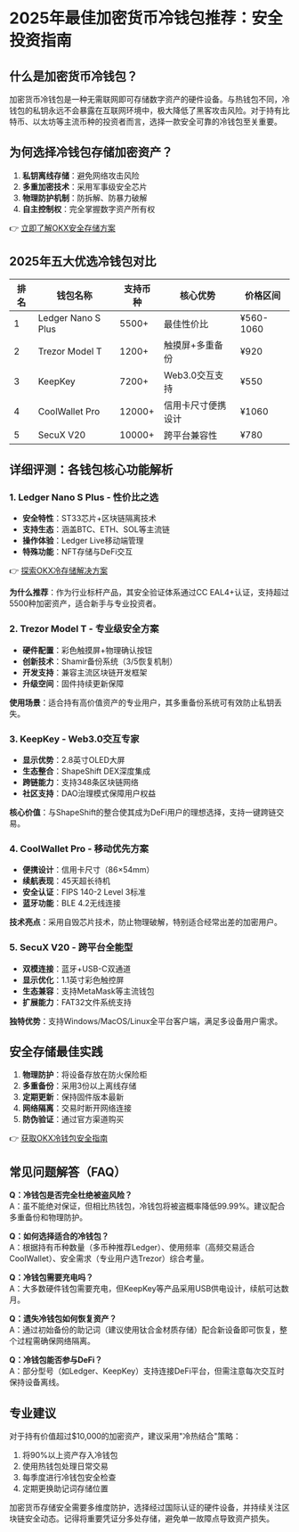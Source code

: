 # 2025年最佳加密货币冷钱包推荐：安全投资指南

## 什么是加密货币冷钱包？

加密货币冷钱包是一种无需联网即可存储数字资产的硬件设备。与热钱包不同，冷钱包的私钥永远不会暴露在互联网环境中，极大降低了黑客攻击风险。对于持有比特币、以太坊等主流币种的投资者而言，选择一款安全可靠的冷钱包至关重要。

## 为何选择冷钱包存储加密资产？

1. **私钥离线存储**：避免网络攻击风险
2. **多重加密技术**：采用军事级安全芯片
3. **物理防护机制**：防拆解、防暴力破解
4. **自主控制权**：完全掌握数字资产所有权

👉 [立即了解OKX安全存储方案](https://bit.ly/okx_welcome)

## 2025年五大优选冷钱包对比

| 排名 | 钱包名称         | 支持币种 | 核心优势                  | 价格区间  |
|------|------------------|----------|---------------------------|-----------|
| 1    | Ledger Nano S Plus | 5500+    | 最佳性价比                | ¥560-1060 |
| 2    | Trezor Model T    | 1200+    | 触摸屏+多重备份            | ¥920      |
| 3    | KeepKey          | 7200+    | Web3.0交互支持             | ¥550      |
| 4    | CoolWallet Pro    | 12000+   | 信用卡尺寸便携设计         | ¥1060     |
| 5    | SecuX V20        | 10000+   | 跨平台兼容性               | ¥780      |

## 详细评测：各钱包核心功能解析

### 1. Ledger Nano S Plus - 性价比之选
- **安全特性**：ST33芯片+区块链隔离技术
- **支持生态**：涵盖BTC、ETH、SOL等主流链
- **操作体验**：Ledger Live移动端管理
- **特殊功能**：NFT存储与DeFi交互

👉 [探索OKX冷存储解决方案](https://bit.ly/okx_welcome)

**为什么推荐**：作为行业标杆产品，其安全验证体系通过CC EAL4+认证，支持超过5500种加密资产，适合新手与专业投资者。

### 2. Trezor Model T - 专业级安全方案
- **硬件配置**：彩色触摸屏+物理确认按钮
- **创新技术**：Shamir备份系统（3/5恢复机制）
- **开发支持**：兼容主流区块链开发框架
- **升级空间**：固件持续更新保障

**使用场景**：适合持有高价值资产的专业用户，其多重备份系统可有效防止私钥丢失。

### 3. KeepKey - Web3.0交互专家
- **显示优势**：2.8英寸OLED大屏
- **生态整合**：ShapeShift DEX深度集成
- **跨链能力**：支持348条区块链网络
- **社区支持**：DAO治理模式保障用户权益

**核心价值**：与ShapeShift的整合使其成为DeFi用户的理想选择，支持一键跨链交易。

### 4. CoolWallet Pro - 移动优先方案
- **便携设计**：信用卡尺寸（86×54mm）
- **续航表现**：45天超长待机
- **安全认证**：FIPS 140-2 Level 3标准
- **蓝牙功能**：BLE 4.2无线连接

**技术亮点**：采用自毁芯片技术，防止物理破解，特别适合经常出差的加密用户。

### 5. SecuX V20 - 跨平台全能型
- **双模连接**：蓝牙+USB-C双通道
- **显示优化**：1.1英寸彩色触控屏
- **生态兼容**：支持MetaMask等主流钱包
- **扩展能力**：FAT32文件系统支持

**独特优势**：支持Windows/MacOS/Linux全平台客户端，满足多设备用户需求。

## 安全存储最佳实践

1. **物理防护**：将设备存放在防火保险柜
2. **多重备份**：采用3份以上离线存储
3. **定期更新**：保持固件版本最新
4. **网络隔离**：交易时断开网络连接
5. **防伪验证**：通过官方渠道购买

👉 [获取OKX冷钱包安全指南](https://bit.ly/okx_welcome)

## 常见问题解答（FAQ）

**Q：冷钱包是否完全杜绝被盗风险？**  
A：虽不能绝对保证，但相比热钱包，冷钱包将被盗概率降低99.99%。建议配合多重备份和物理防护。

**Q：如何选择适合的冷钱包？**  
A：根据持有币种数量（多币种推荐Ledger）、使用频率（高频交易适合CoolWallet）、安全需求（专业用户选Trezor）综合考量。

**Q：冷钱包需要充电吗？**  
A：大多数硬件钱包需要充电，但KeepKey等产品采用USB供电设计，续航可达数月。

**Q：遗失冷钱包如何恢复资产？**  
A：通过初始备份的助记词（建议使用钛合金材质存储）配合新设备即可恢复，整个过程需确保网络隔离。

**Q：冷钱包能否参与DeFi？**  
A：部分型号（如Ledger、KeepKey）支持连接DeFi平台，但需注意每次交互时保持设备离线。

## 专业建议

对于持有价值超过$10,000的加密资产，建议采用"冷热结合"策略：
1. 将90%以上资产存入冷钱包
2. 使用热钱包处理日常交易
3. 每季度进行冷钱包安全检查
4. 定期更换助记词存储位置

加密货币存储安全需要多维度防护，选择经过国际认证的硬件设备，并持续关注区块链安全动态。记得将重要凭证分多处存储，避免单一故障点导致资产损失。